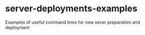 # server-deployments-examples
Examples of useful command lines for new sever preparation and deployment 
